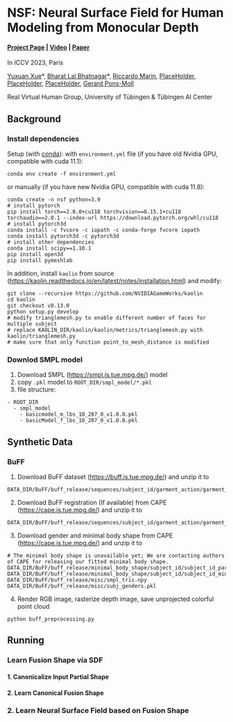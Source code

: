 # NSF: Neural Surface Field for Human Modeling from Monocular Depth
#### [Project Page](PlaceHolder) | [Video](PlaceHolder) | [Paper](PlaceHolder)

In ICCV 2023, Paris

[Yuxuan Xue](https://yuxuan-xue.com/)\*, [Bharat Lal Bhatnagar](PlaceHolder)\*, [Riccardo Marin](https://ricma.netlify.app/), [PlaceHolder](PlaceHolder), [PlaceHolder](PlaceHolder), [PlaceHolder](PlaceHolder), [Gerard Pons-Moll](https://virtualhumans.mpi-inf.mpg.de/people/pons-moll.html) 


Real Virtual Human Group, University of Tübingen & Tübingen AI Center

## Background
### Install dependencies

Setup (with [conda](https://docs.conda.io/en/latest/)): 
with `environment.yml` file (if you have old Nvidia GPU, compatible with cuda 11.1):
```
conda env create -f environment.yml
```
or manually (if you have new Nvidia GPU, compatible with cuda 11.8):
```
conda create -n nsf python=3.9
# install pytorch
pip install torch==2.0.0+cu118 torchvision==0.15.1+cu118 torchaudio==2.0.1 --index-url https://download.pytorch.org/whl/cu118
# install pytorch3d
conda install -c fvcore -c iopath -c conda-forge fvcore iopath
conda install pytorch3d -c pytorch3d
# install other dependencies
conda install scipy==1.10.1
pip install open3d
pip install pymeshlab
```
In addition, install `kaolin` from source (https://kaolin.readthedocs.io/en/latest/notes/installation.html) and modify:
```
git clone --recursive https://github.com/NVIDIAGameWorks/kaolin
cd kaolin
git checkout v0.13.0
python setup.py develop
# modify trianglemesh.py to enable different number of faces for multiple subject
# replace KAOLIN_DIR/kaolin/kaolin/metrics/trianglemesh.py with kaolin/trianglemesh.py
# make sure that only function point_to_mesh_distance is modified
```

### Downlod SMPL model
1. Download SMPL (https://smpl.is.tue.mpg.de/) model
2. copy `.pkl` model to `ROOT_DIR/smpl_model/*.pkl`
3. file structure:
```
- ROOT_DIR
  - smpl_model
    - basicmodel_m_lbs_10_207_0_v1.0.0.pkl
    - basicModel_f_lbs_10_207_0_v1.0.0.pkl
```

## Synthetic Data
### BuFF 
1. Download BuFF dataset (https://buff.is.tue.mpg.de/) and unzip it to 
```
DATA_DIR/BuFF/buff_release/sequences/subject_id/garment_action/garment_action_frame.ply
```
2. Download BuFF registration (If available) from CAPE (https://cape.is.tue.mpg.de/) and unzip it to
```
DATA_DIR/BuFF/buff_release/sequences/subject_id/garment_action/garment_action_frame.npz
```
3. Download gender and minimal body shape from CAPE (https://cape.is.tue.mpg.de/) and unzip it to
```
# The minimal body shape is unavailable yet; We are contacting authors of CAPE for releasing our fitted minimal body shape.
DATA_DIR/BuFF/buff_release/minimal_body_shape/subject_id/subject_id_param.pkl
DATA_DIR/BuFF/buff_release/minimal_body_shape/subject_id/subject_id_minimal.pkl
DATA_DIR/BuFF/buff_release/misc/smpl_tris.npy
DATA_DIR/BuFF/buff_release/misc/subj_genders.pkl
```
4. Render RGB image, rasterize depth image, save unprojected colorful point cloud
```
python buff_preprocessing.py
```

## Running
### Learn Fusion Shape via SDF
#### 1. Canonicalize Input Partial Shape

#### 2. Learn Canonical Fusion Shape

### 2. Learn Neural Surface Field based on Fusion Shape